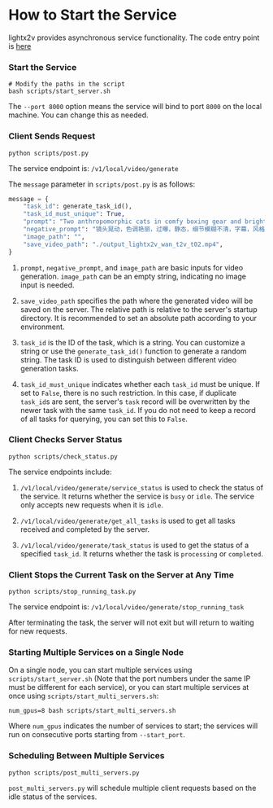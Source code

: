 # How to Start the Service

lightx2v provides asynchronous service functionality. The code entry point is [here](https://github.com/ModelTC/lightx2v/blob/main/lightx2v/api_server.py)


### Start the Service

```shell
# Modify the paths in the script
bash scripts/start_server.sh
```

The `--port 8000` option means the service will bind to port `8000` on the local machine. You can change this as needed.


### Client Sends Request

```shell
python scripts/post.py
```

The service endpoint is: `/v1/local/video/generate`

The `message` parameter in `scripts/post.py` is as follows:

```python
message = {
    "task_id": generate_task_id(),
    "task_id_must_unique": True,
    "prompt": "Two anthropomorphic cats in comfy boxing gear and bright gloves fight intensely on a spotlighted stage.",
    "negative_prompt": "镜头晃动，色调艳丽，过曝，静态，细节模糊不清，字幕，风格，作品，画作，画面，静止，整体发灰，最差质量，低质量，JPEG压缩残留，丑陋的，残缺的，多余的手指，画得不好的手部，画得不好的脸部，畸形的，毁容的，形态畸形的肢体，手指融合，静止不动的画面，杂乱的背景，三条腿，背景人很多，倒着走",
    "image_path": "",
    "save_video_path": "./output_lightx2v_wan_t2v_t02.mp4",
}
```

1. `prompt`, `negative_prompt`, and `image_path` are basic inputs for video generation. `image_path` can be an empty string, indicating no image input is needed.

2. `save_video_path` specifies the path where the generated video will be saved on the server. The relative path is relative to the server's startup directory. It is recommended to set an absolute path according to your environment.

3. `task_id` is the ID of the task, which is a string. You can customize a string or use the `generate_task_id()` function to generate a random string. The task ID is used to distinguish between different video generation tasks.

4. `task_id_must_unique` indicates whether each `task_id` must be unique. If set to `False`, there is no such restriction. In this case, if duplicate `task_id`s are sent, the server's `task` record will be overwritten by the newer task with the same `task_id`. If you do not need to keep a record of all tasks for querying, you can set this to `False`.


### Client Checks Server Status

```shell
python scripts/check_status.py
```

The service endpoints include:

1. `/v1/local/video/generate/service_status` is used to check the status of the service. It returns whether the service is `busy` or `idle`. The service only accepts new requests when it is `idle`.

2. `/v1/local/video/generate/get_all_tasks` is used to get all tasks received and completed by the server.

3. `/v1/local/video/generate/task_status` is used to get the status of a specified `task_id`. It returns whether the task is `processing` or `completed`.


### Client Stops the Current Task on the Server at Any Time

```shell
python scripts/stop_running_task.py
```

The service endpoint is: `/v1/local/video/generate/stop_running_task`

After terminating the task, the server will not exit but will return to waiting for new requests.

### Starting Multiple Services on a Single Node

On a single node, you can start multiple services using `scripts/start_server.sh` (Note that the port numbers under the same IP must be different for each service), or you can start multiple services at once using `scripts/start_multi_servers.sh`:

```shell
num_gpus=8 bash scripts/start_multi_servers.sh
```

Where `num_gpus` indicates the number of services to start; the services will run on consecutive ports starting from `--start_port`.


### Scheduling Between Multiple Services

```shell
python scripts/post_multi_servers.py
```

`post_multi_servers.py` will schedule multiple client requests based on the idle status of the services.
